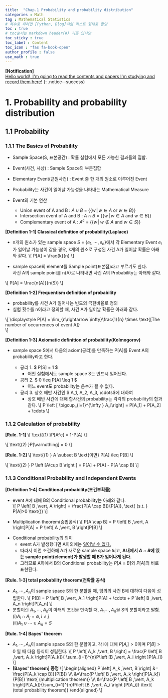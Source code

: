 ```yaml
---
title:  "Chap.1 Probability and probability distribution"
categories : Math
tag : Mathematical Statistics
# 복수로 하려면 [Python, Blog]처럼 리스트 형태로 할당
toc : true
# toc순서는 markdown header(#) 기준 입니당
toc_sticky : true
toc_label : Content
toc_icon : "fas fa-book-open"
author_profile : false
use_math : true
---
```


**[Notification]** 
<br/>
<u>Hello world!, I'm going to read the contents and papers I'm studying and record them here!</u>
{: .notice--success}



# 1. Probability and probability distribution

##  1.1 Probability

### 1.1.1 The Basics of Probability

- Sample Space(S, 표본공간) : 확률 실험에서 모든 가능한 결과들의 집합.

- Event(사건, 사상) : Sample Space의 부분집합 

- Elementary Event(근원사건) : Event 중 한 개의 원소로 이루어진 Event 

- Probability는 사건이 일어날 가능성을 나타내는 Mathematical Measure

- Event의 기본 연산
  - Union event of A and B : $A\cup B$  = {$\{ w \,\vert\, w\in A \text{ or } w\in B\}$}
  - Intersection event of A and B : $A\cap B$  = {$\{ w \,\vert\, w\in A \text{ and } w\in B\}$}
  - Complementary event of A : $A^{c}$  = {$\{ w \,\vert\, w\notin A \text{ and } w\in S\}$}

**[Definition 1-1] Classical definition of probability(Laplace)** <br/>


- n개의 원소가 있는 sample space $S$ = {$e_1, \cdots, e_n$}에서 각 Elementary Event $e_i$가 일어날 가능성이 같을 경우, k개의 원소로 구성된 사건 A가 일어날 확률은 아래와 같다.
\\[
P[A] = \frac{k}{n}
\\]

- sample space의 element를 Sample point(표본점)라고 부르기도 한다.<br/> 사건 A의 sample point를 n(A)로 나타내면 사건 A의 Probability는 아래와 같다.

\\[
P[A] = \frac{n(A)}{n(S)}
\\]


**[Definition 1-2] Frequentism definition of probability**<br/>
- probability를 사건 A가 일어나는 빈도의 극한비율로 정의<br/>
- 실험 횟수를 n이라고 정의할 때, 사건 A가 일어날 확률은 아래와 같다.

\\[
\displaystyle P[A] = \\lim_{n\rightarrow \infty}\frac{1}{n} \times \text{[The number of occurrences of event A]}\
\\]

**[Definition 1-3] Axiomatic definition of probability(Kolmogorov)** <br/>


- sample space S에서 다음의 axiom(공리)를 만족하는 P[A]를 Event A의 probability라고 한다. <br/>

  - 공리 1.   $ P[S] = 1 $ 
    - 어떤 실험에서도 sample space S는 반드시 일어난다.
  - 공리 2.   $ 0 \leq P[A] \leq 1 $ 
    - 어느 event도 probability는 음수가 될 수 없다.
  - 공리 3.   상호 배반 사건인 $ A_1, A_2, A_3, \cdots$에 대하여 
    - 상호 배반 사건에 대해 합사건의 probability는 각각의 probability의 합과 같다.
\\[
  P \left [ \bigcup_{i=1}^{\infty } A_i\right] = P[A_1] + P[A_2] + \cdots 
\\]

### 1.1.2 Calculation of probability
**[Rule. 1-1]**
\\[
  \text{(1)     }P[A^c] = 1-P[A] 
\\]

\\[
  \text{(2)     }P[\varnothing] = 0 
\\]

**[Rule. 1-2]**
\\[
  \text{(1)     } A \subset B \text{이면} P[A] \leq P[B]
\\]

\\[
  \text{(2)     } P \left [A\cup B  \right ] = P[A] + P[A] - P[A \cap B]
\\]

### 1.1.3 Conditional Probability and Independent Events
**[Definition 1-4] Conditional probability(조건부확률)**<br/>
- event A에 대해 B의 Conditional probability는 아래와 같다.<br/>
\\[
  P \left\[ B \,\vert\, A  \right\] = \frac{P[A \cap B]}{P[A]}, \text{ (s.t. } P[A]>0 \text{)}
\\]

+ Multiplication theorem(승법공식)
\\[
  P[A \cap B] = P \left\[ B \,\vert\, A  \right\]P[A] = P \left\[ A \,\vert\, B  \right\]P[B]
\\]

- Conditional probability의 의미
  - event A가 발생했다면 A이외에는 <U>일어날 수 없다.</U> 
  - 따라서 이런 조건하에 A가 새로운 sample space 되고, **A내에서 $A \cap B$에 있는 sample point(element)가 발생할 때 B가 일어나게 된다.**
  - 그러므로 A하에서 B의 Conditional probability는 $P[A \cap B]$와 $P[A]$의 비로 표현된다.

**[Rule. 1-3] total probability theorem(전확률 공식)**
- $A_1, \cdots, A_n$이 sample space S의 한 분할일 때, 임의의 사건 B에 대하여 다음이 성립한다.
\\[
  P[B] = P \left\[ B \,\vert\, A_1  \right\]P[A] + \cdots + P \left\[ B \,\vert\, A_n  \right\]P[A_n] 
\\]
- 분할이란 $A_1, \cdots, A_n$이 아래의 조건을 만족할 때, $A_1 \cdots, A_n$을 S의 분할이라고 말함.<br/>
(i)$A_i \cap A_j = \emptyset, i \neq j$<br/>
(ii)$A_1 \cup \cdots \cup A_n = S$<br/>


**[Rule. 1-4] Bayes' theorem**
- $A_1, \cdots, A_n$이 sample space S의 한 분할이고, 각 i에 대해 $P[A_i] > 0$이며 $P[B] > 0$ 일 때 다음 등식이 성립한다.
\\[
  P \left\[ A_k \,\vert\, B  \right\] = \frac{P \left\[ B \,\vert\, A_k  \right\]P[A_k]}{ \sum_{i=1}^{n}P\left [B \,\vert\, A_i  \right ]P[A_i]}
\\]
- **[Bayes' theorem] 증명**
\\[
\begin{aligned}
P \left\[ A_k \,\vert\, B  \right\] &= \frac{P[A_k \cap B]}{P[B]} \\\\\\
&=\frac{P \left\[ B \,\vert\, A_k  \right\]P[A_k]}{P[B]} \text{  (multiplication theorem)}  \\\\\\
&=\frac{P \left\[ B \,\vert\, A_k  \right\]P[A_k]}{\sum_{i=1}^{n}P\left [B \,\vert\, A_i  \right ]P[A_i]} \text{  (total probability theorem)}
\end{aligned}
\\]

<!-- ## 1.2 Random variables and probability distributions

### 1.2.1 Random variables



### 1.2.2 Probability distributions

## 1.3 Expected value and moment

### 1.1.1 Expected value



### 1.1.2  Variance



### 1.1.3 Moment generating function


## 1.4 Multidimensional distribution

### 1.4.1 Joint distribution of two random variables



### 1.4.2 Independence of two random variables and conditional distribution



### 1.4.3 Covariance and Correlation



### 1.4.4 Linear Combination of Random Variables -->

